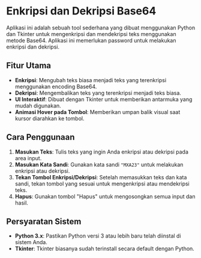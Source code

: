 # Enkripsi dan Dekripsi Base64
Aplikasi ini adalah sebuah tool sederhana yang dibuat menggunakan Python dan Tkinter untuk mengenkripsi dan mendekripsi teks menggunakan metode Base64. Aplikasi ini memerlukan password untuk melakukan enkripsi dan dekripsi. 

## Fitur Utama
- **Enkripsi**: Mengubah teks biasa menjadi teks yang terenkripsi menggunakan encoding Base64.
- **Dekripsi**: Mengembalikan teks yang terenkripsi menjadi teks biasa.
- **UI Interaktif**: Dibuat dengan Tkinter untuk memberikan antarmuka yang mudah digunakan.
- **Animasi Hover pada Tombol**: Memberikan umpan balik visual saat kursor diarahkan ke tombol.

## Cara Penggunaan
1. **Masukan Teks**: Tulis teks yang ingin Anda enkripsi atau dekripsi pada area input.
2. **Masukan Kata Sandi**: Gunakan kata sandi `"MXA23"` untuk melakukan enkripsi atau dekripsi. 
3. **Tekan Tombol Enkripsi/Dekripsi**: Setelah memasukkan teks dan kata sandi, tekan tombol yang sesuai untuk mengenkripsi atau mendekripsi teks.
4. **Hapus**: Gunakan tombol "Hapus" untuk mengosongkan semua input dan hasil.

## Persyaratan Sistem
- **Python 3.x**: Pastikan Python versi 3 atau lebih baru telah diinstal di sistem Anda.
- **Tkinter**: Tkinter biasanya sudah terinstall secara default dengan Python.

## Struktur Kode
- **`enkripsi()`**: Fungsi ini mengenkripsi teks yang dimasukkan pengguna menggunakan Base64 jika kata sandi yang benar dimasukkan.
- **`dekripsi()`**: Fungsi ini mendekripsi teks yang dimasukkan pengguna jika kata sandi yang benar dimasukkan.
- **`hapus()`**: Fungsi ini menghapus teks dan kata sandi yang telah dimasukkan.
- **`screen_inti()`**: Fungsi utama yang membentuk UI dan menangani logika untuk pengoperasian program.

## Penulis
- **Mycticount Xeta Ahlovely (Mycticount-X)**: Penulis utama.
- **Parvat Computer Technology**: Beberapa bagian kode ini terinspirasi dari tutorial mereka di YouTube.
